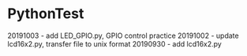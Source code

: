 # PythonTest

20191003 - add LED_GPIO.py, GPIO control practice
20191002 - update lcd16x2.py, transfer file to unix format
20190930 - add lcd16x2.py


